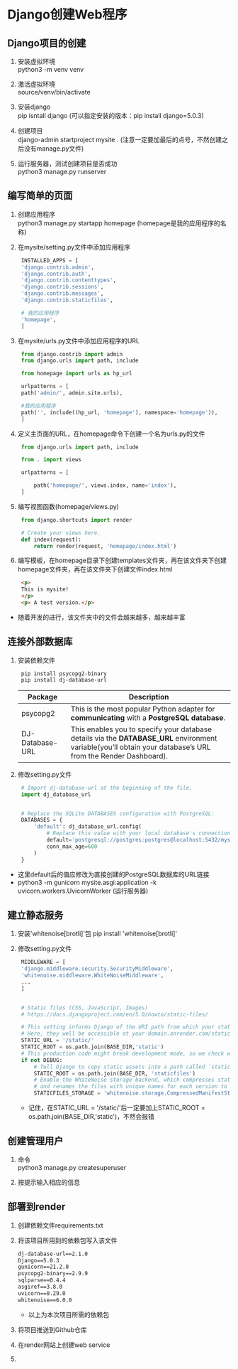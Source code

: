 # Django创建Web程序

## Django项目的创建

1. 安装虚拟环境  
   python3 -m venv venv

2. 激活虚拟环境  
   source/venv/bin/activate

3. 安装django  
   pip isntall django       (可以指定安装的版本：pip install django=5.0.3)

4. 创建项目  
   django-admin startproject mysite .   (注意一定要加最后的点号，不然创建之后没有manage.py文件)

5. 运行服务器，测试创建项目是否成功  
   python3 manage.py runserver

## 编写简单的页面

1. 创建应用程序  
   python3 manage.py startapp homepage      (homepage是我的应用程序的名称)

2. 在mysite/setting.py文件中添加应用程序
   ```python
    INSTALLED_APPS = [
    'django.contrib.admin',
    'django.contrib.auth',
    'django.contrib.contenttypes',
    'django.contrib.sessions',
    'django.contrib.messages',
    'django.contrib.staticfiles',

    # 我的应用程序
    'homepage',
    ]
   ```

3. 在mysite/urls.py文件中添加应用程序的URL
   ```python
    from django.contrib import admin
    from django.urls import path, include

    from homepage import urls as hp_url

    urlpatterns = [
    path('admin/', admin.site.urls),

    #我的应用程序
    path('', include((hp_url, 'homepage'), namespace='homepage')),
    ]

   ```

4. 定义主页面的URL，在homepage命令下创建一个名为urls.py的文件
   ```python
    from django.urls import path, include

    from . import views

    urlpatterns = [

        path('homepage/', views.index, name='index'),
    ]
   ```

5. 编写视图函数(homepage/views.py)
   ```python
    from django.shortcuts import render

    # Create your views here.
    def index(request):
        return render(request, 'homepage/index.html')
   ```  

6. 编写模板，在homepage目录下创建templates文件夹，再在该文件夹下创建homepage文件夹，再在该文件夹下创建文件index.html
   ```html
    <p>
    This is mysite!
    </p>
    <p> A test version.</p>
   ```
- 随着开发的进行，该文件夹中的文件会越来越多，越来越丰富

## 连接外部数据库
1. 安装依赖文件
   ```console
    pip install psycopg2-binary
    pip install dj-database-url
   ```

    |Package	|Description|
    |-|-|
    |psycopg2	|This is the most popular Python adapter for **communicating** with a **PostgreSQL database**.|
    |DJ-Database-URL	|This enables you to specify your database details via the **DATABASE_URL** environment variable(you’ll obtain your database’s URL from the Render Dashboard).|

2. 修改setting.py文件
   ```python
    # Import dj-database-url at the beginning of the file.
    import dj_database_url


    # Replace the SQLite DATABASES configuration with PostgreSQL:
    DATABASES = {
        'default': dj_database_url.config(
            # Replace this value with your local database's connection string.
            default='postgresql://postgres:postgres@localhost:5432/mysite',
            conn_max_age=600
        )
    }
   ```
- 这里default后的值应修改为直接创建的PostgreSQL数据库的URL链接
- python3 -m gunicorn mysite.asgi:application -k uvicorn.workers.UvicornWorker (运行服务器)


## 建立静态服务
1. 安装'whitenoise[brotli]'包
   pip install 'whitenoise[brotli]'

2. 修改setting.py文件
   ```python
    MIDDLEWARE = [
    'django.middleware.security.SecurityMiddleware',
    'whitenoise.middleware.WhiteNoiseMiddleware',
    ...
    ]


    # Static files (CSS, JavaScript, Images)
    # https://docs.djangoproject.com/en/5.0/howto/static-files/

    # This setting informs Django of the URI path from which your static files will be served to users
    # Here, they well be accessible at your-domain.onrender.com/static/... or yourcustomdomain.com/static/...
    STATIC_URL = '/static/'
    STATIC_ROOT = os.path.join(BASE_DIR,'static') 
    # This production code might break development mode, so we check whether we're in DEBUG mode
    if not DEBUG:
        # Tell Django to copy static assets into a path called `staticfiles` (this is specific to Render)
        STATIC_ROOT = os.path.join(BASE_DIR, 'staticfiles')
        # Enable the WhiteNoise storage backend, which compresses static files to reduce disk use
        # and renames the files with unique names for each version to support long-term caching
        STATICFILES_STORAGE = 'whitenoise.storage.CompressedManifestStaticFilesStorage'

   ```
   - 记住，在STATIC_URL = '/static/'后一定要加上STATIC_ROOT = os.path.join(BASE_DIR,'static')，不然会报错

## 创建管理用户 

1. 命令  
   python3 manage.py createsuperuser

2. 按提示输入相应的信息

## 部署到render
1. 创建依赖文件requirements.txt
2. 将该项目所用到的依赖包写入该文件
   ```txt
   dj-database-url==2.1.0
   Django==5.0.3
   gunicorn==21.2.0
   psycopg2-binary==2.9.9
   sqlparse==0.4.4
   asgiref==3.8.0
   uvicorn==0.29.0
   whitenoise==6.0.0
   ```
   - 以上为本次项目所需的依赖包
  

3. 将项目推送到Github仓库
4. 在render网站上创建web service
5. 